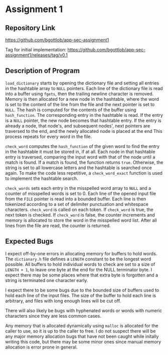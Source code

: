 # Assignment 1

## Repository Link

https://github.com/bgottlob/app-sec-assignment1

Tag for initial implementation: https://github.com/bgottlob/app-sec-assignment1/releases/tag/v0.1

## Description of Program

`load_dictionary` starts by opening the dictionary file and setting all entries in the hashtable array to `NULL` pointers.
Each line of the dictionary file is read into a buffer using `fgets`, then the trailing newline character is removed.
Memory is then allocated for a new node in the hashtable, where the word is set to the content of the line from the file and the next pointer is set to `NULL`.
The hash is computed for the contents of the buffer using `hash_function`.
The corresponding entry in the hashtable is read.
If the entry is a `NULL` pointer, the new node becomes that hashtable entry.
If the entry is already a node, that node's, and subsequent nodes', next pointers are traversed to the end, and the newly allocated node is placed at the end
This process repeats for every word in the file.

`check_word` computes the `hash_function` of the given word to find the entry in the hashtable it must be stored in, if at all.
Each node in that hashtable entry is traversed, comparing the input word with that of the node until a match is found.
If a match is found, the function returns `true`.
Otherwise, the string is set to all lowercase letters and the hashtable is searched once again.
To make the code less repetitive, a `check_word_exact` function is used to implement the hashtable search.

`check_words` sets each entry in the misspelled word array to `NULL` and a counter of misspelled words is set to 0.
Each line of the opened input file from the `FILE` pointer is read into a bounded buffer.
Each line is then tokenized according to a set of delimiter punctuation and whitespace characters.
`check_word` is called on each token.
If `check_word` is true, the next token is checked.
If `check_word` is false, the counter increments and memory is allocated to store the word in the misspelled word list.
After all lines from the file are read, the counter is returned.

## Expected Bugs

I expect off-by-one errors in allocating memory for buffers to hold words.
The `dictionary.h` file defines a `LENGTH` constant to be the longest word possible.
All buffers to hold individual words to check are set to a size of `LENGTH + 1`, to leave one byte at the end for the NULL terminator byte.
I expect there may be some places where that extra byte is forgotten and a string is terminated one character early.

I expect there to be some bugs due to the bounded size of buffers used to hold
each line of the input files.
The size of the buffer to hold each line is arbitrary, and files with long enough lines will be cut off.

There will also likely be bugs with hyphenated words or words with numeric
characters since they are less common cases.

Any memory that is allocated dynamically using `malloc` is allocated for the caller to use, so it is up to the caller to free.
I do not suspect there will be any major memory allocation bugs that have not been caught while initally writing this code, but there may be some minor ones since manual memory allocation is error prone in general.
